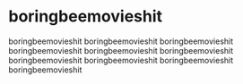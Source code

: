 # boringbeemovieshit
boringbeemovieshit
boringbeemovieshit
boringbeemovieshit
boringbeemovieshit
boringbeemovieshit
boringbeemovieshit
boringbeemovieshit
boringbeemovieshit
boringbeemovieshit
boringbeemovieshit
